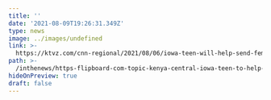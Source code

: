 ```yaml
---
title: ''
date: '2021-08-09T19:26:31.349Z'
type: news
image: ../images/undefined
link: >-
  https://ktvz.com/cnn-regional/2021/08/06/iowa-teen-will-help-send-feminine-hygiene-products-to-kenya/ 
path: >-
  /inthenews/https-flipboard-com-topic-kenya-central-iowa-teen-to-help-send-feminine-hygiene-products-to-kenya-a-cal0jsw1rz614jdjpm6czg-3aa-3a3473547084-ab247c1fb8-2fflipboard-com
hideOnPreview: true
draft: false
---
```

